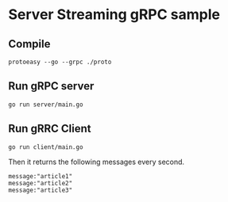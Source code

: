 # Server Streaming gRPC sample

## Compile
```
protoeasy --go --grpc ./proto
```

## Run gRPC server
```
go run server/main.go
```

## Run gRRC Client
```
go run client/main.go
```

Then it returns the following messages every second.
```
message:"article1" 
message:"article2" 
message:"article3" 
```
